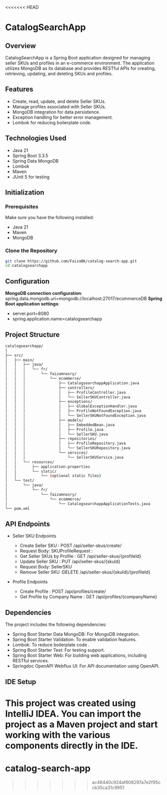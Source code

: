 <<<<<<< HEAD
# CatalogSearchApp

## Overview

CatalogSearchApp is a Spring Boot application designed for managing seller SKUs  and profiles in an e-commerce environment. The application utilizes MongoDB as its database and provides RESTful APIs for creating, retrieving, updating, and deleting SKUs and profiles.

## Features

- Create, read, update, and delete Seller SKUs.
- Manage profiles associated with Seller SKUs.
- MongoDB integration for data persistence.
- Exception handling for better error management.
- Lombok for reducing boilerplate code.

## Technologies Used

- Java 21
- Spring Boot 3.3.5
- Spring Data MongoDB
- Lombok
- Maven
- JUnit 5 for testing

## Initialization

### Prerequisites

Make sure you have the following installed:

- Java 21
- Maven
- MongoDB

### Clone the Repository

```bash
git clone https://github.com/FaizaBK/catalog-search-app.git
cd catalogsearchapp
```

## Configuration
**MongoDB connection configuration**: spring.data.mongodb.uri=mongodb://localhost:27017/ecommerceDB
**Spring Boot application settings**: 
- server.port=8080
- spring.application.name=catalogsearchapp

## Project Structure
```bash
catalogsearchapp/
│
├── src/
│   ├── main/
│   │   ├── java/
│   │   │   └── fr/
│   │   │       └── faizamnasry/
│   │   │           └── ecommerce/
│   │   │               ├── CatalogsearchappApplication.java
│   │   │               ├── controllers/
│   │   │               │   ├── ProfileController.java
│   │   │               │   └── SellerSKUController.java
│   │   │               ├── exceptions/
│   │   │               │   ├── GlobalExceptionHandler.java
│   │   │               │   ├── ProfileNotFoundException.java
│   │   │               │   └── SellerSKUNotFoundException.java
│   │   │               ├── models/
│   │   │               │   ├── EmbeddedBean.java
│   │   │               │   ├── Profile.java
│   │   │               │   └── SellerSKU.java
│   │   │               ├── repositories/
│   │   │               │   ├── ProfileRepository.java
│   │   │               │   └── SellerSKURepository.java
│   │   │               └── services/
│   │   │                   └── SellerSKUService.java
│   │   └── resources/
│   │       ├── application.properties
│   │       └── static/
│   │           └── (optional static files)
│   └── test/
│       └── java/
│           └── fr/
│               └── faizamnasry/
│                   └── ecommerce/
│                       └── CatalogsearchappApplicationTests.java
└── pom.xml

```
## API Endpoints
- Seller SKU Endpoints 
  - Create Seller SKU : POST /api/seller-skus/create/
  - Request Body: SKUProfileRequest : 
  - Get Seller SKUs by Profile : GET /api/seller-skus/{profileId}
  - Update Seller SKU : PUT /api/seller-skus/{skuId}
  - Request Body: SellerSKU
  - Remove Seller SKU :DELETE /api/seller-skus/{skuId}/{profileId}

- Profile Endpoints
  - Create Profile : POST /api/profiles/create/
  - Get Profile by Company Name : GET /api/profiles/{companyName}
## Dependencies
The project includes the following dependencies:

- Spring Boot Starter Data MongoDB: For MongoDB integration.
- Spring Boot Starter Validation: To enable validation features.
- Lombok: To reduce boilerplate code .
- Spring Boot Starter Test: For testing support.
- Spring Boot Starter Web: For building web applications, including RESTful services.
- Springdoc OpenAPI Webflux UI: For API documentation using OpenAPI.

## IDE Setup
This project was created using IntelliJ IDEA. You can import the project as a Maven project and start working with the various components directly in the IDE.
=======
# catalog-search-app
>>>>>>> ac46440c924af608297a7e2f95ccb35ca31c9951
